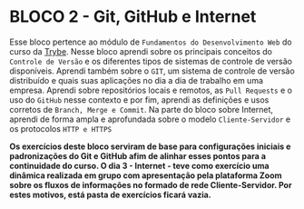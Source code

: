 # BLOCO 2 - Git, GitHub e Internet

Esse bloco pertence ao módulo de `Fundamentos do Desenvolvimento Web` do curso da [Trybe](https://www.betrybe.com/). Nesse bloco aprendi sobre os principais conceitos do `Controle de Versão` e os diferentes tipos de sistemas de controle de versão disponíveis. Aprendi também sobre o `GIT`, um sistema de controle de versão distribuído e quais suas aplicações no dia a dia de trabalho em uma empresa. Aprendi sobre repositórios locais e remotos, as `Pull Requests` e o uso do `GitHub` nesse contexto e por fim, aprendi as definições e usos corretos de `Branch, Merge e Commit`. Na parte do bloco sobre Internet, aprendi de forma ampla e aprofundada sobre o modelo `Cliente-Servidor` e os protocolos `HTTP e HTTPS`

**Os exercícios deste bloco serviram de base para configurações iniciais e padronizações do Git e GitHub afim de alinhar esses pontos para a continuidade do curso. O dia 3 - Internet - teve como exercício uma dinâmica realizada em grupo com apresentação pela plataforma Zoom sobre os fluxos de informações no formado de rede Cliente-Servidor. Por estes motivos, está pasta de exercícios ficará vazia.**
